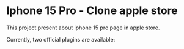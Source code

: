 # Iphone 15 Pro - Clone apple store
This project present about iphone 15 pro page in apple store.

Currently, two official plugins are available:


